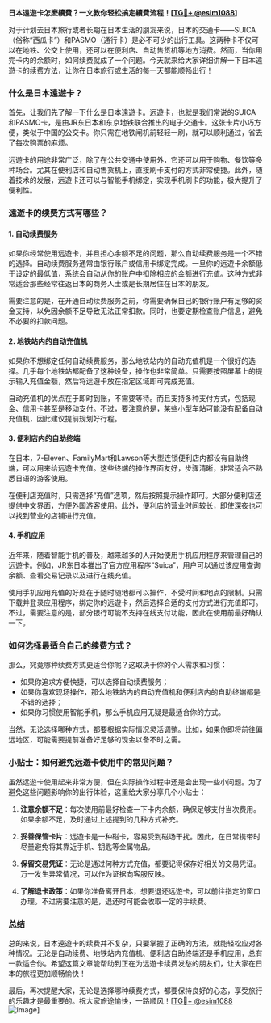 **日本遠遊卡怎麽續費？一文教你轻松搞定續費流程！[[TG💪+ @esim1088](https://t.me/s/esim1088)]**

对于计划去日本旅行或者长期在日本生活的朋友来说，日本的交通卡——SUICA（俗称“西瓜卡”）和PASMO（通行卡）是必不可少的出行工具。这两种卡不仅可以在地铁、公交上使用，还可以在便利店、自动售货机等地方消费。然而，当你用完卡内的余额时，如何续费就成了一个问题。今天就来给大家详细讲解一下日本遠遊卡的续费方法，让你在日本旅行或生活的每一天都能顺畅出行！

### 什么是日本遠遊卡？

首先，让我们先了解一下什么是日本遠遊卡。远遊卡，也就是我们常说的SUICA和PASMO卡，是由JR东日本和东京地铁联合推出的电子交通卡。这张卡片小巧方便，类似于中国的公交卡。你只需在地铁闸机前轻轻一刷，就可以顺利通过，省去了每次购票的麻烦。

远遊卡的用途非常广泛，除了在公共交通中使用外，它还可以用于购物、餐饮等多种场合。尤其在便利店和自动售货机上，直接刷卡支付的方式非常便捷。此外，随着技术的发展，远遊卡还可以与智能手机绑定，实现手机刷卡的功能，极大提升了便利性。

### 遠遊卡的续费方式有哪些？

#### 1. 自动续费服务

如果你经常使用远遊卡，并且担心余额不足的问题，那么自动续费服务是一个不错的选择。自动续费服务通常由银行账户或信用卡绑定完成。一旦你的远遊卡余额低于设定的最低值，系统会自动从你的账户中扣除相应的金额进行充值。这种方式非常适合那些经常往返日本的商务人士或是长期居住在日本的朋友。

需要注意的是，在开通自动续费服务之前，你需要确保自己的银行账户有足够的资金支持，以免因余额不足导致无法正常扣款。同时，也要定期检查账户信息，避免不必要的扣款问题。

#### 2. 地铁站内的自动充值机

如果你不想绑定任何自动续费服务，那么地铁站内的自动充值机是一个很好的选择。几乎每个地铁站都配备了这种设备，操作也非常简单。只需要按照屏幕上的提示输入充值金额，然后将远遊卡放在指定区域即可完成充值。

自动充值机的优点在于即时到账，不需要等待。而且支持多种支付方式，包括现金、信用卡甚至是移动支付。不过，要注意的是，某些小型车站可能没有配备自动充值机，因此建议提前规划好行程。

#### 3. 便利店内的自助终端

在日本，7-Eleven、FamilyMart和Lawson等大型连锁便利店内都设有自助终端，可以用来给远遊卡充值。这些终端的操作界面友好，步骤清晰，非常适合不熟悉日语的游客使用。

在便利店充值时，只需选择“充值”选项，然后按照提示操作即可。大部分便利店还提供中文界面，方便外国游客使用。此外，便利店的营业时间较长，即使深夜也可以找到营业的店铺进行充值。

#### 4. 手机应用

近年来，随着智能手机的普及，越来越多的人开始使用手机应用程序来管理自己的远遊卡。例如，JR东日本推出了官方应用程序“Suica”，用户可以通过该应用查询余额、查看交易记录以及进行在线充值。

使用手机应用充值的好处在于随时随地都可以操作，不受时间和地点的限制。只需下载并登录应用程序，绑定你的远遊卡，然后选择合适的支付方式进行充值即可。不过，需要注意的是，部分银行可能不支持在线支付功能，因此在使用前最好确认一下。

### 如何选择最适合自己的续费方式？

那么，究竟哪种续费方式更适合你呢？这取决于你的个人需求和习惯：

- 如果你追求方便快捷，可以选择自动续费服务；
- 如果你喜欢现场操作，那么地铁站内的自动充值机和便利店内的自助终端都是不错的选择；
- 如果你习惯使用智能手机，那么手机应用无疑是最适合你的方式。

当然，无论选择哪种方式，都要根据实际情况灵活调整。比如，如果你即将前往偏远地区，可能需要提前准备好足够的现金以备不时之需。

### 小贴士：如何避免远遊卡使用中的常见问题？

虽然远遊卡使用起来非常方便，但在实际操作过程中还是会出现一些小问题。为了避免这些问题影响你的出行体验，这里给大家分享几个小贴士：

1. **注意余额不足**：每次使用前最好检查一下卡内余额，确保足够支付当次费用。如果余额不足，及时通过上述提到的几种方式补充。
   
2. **妥善保管卡片**：远遊卡是一种磁卡，容易受到磁场干扰。因此，在日常携带时尽量避免将其靠近手机、钥匙等金属物品。

3. **保留交易凭证**：无论是通过何种方式充值，都要记得保存好相关的交易凭证。万一发生异常情况，可以作为证据向客服反映。

4. **了解退卡政策**：如果你准备离开日本，想要退还远遊卡，可以前往指定的窗口办理。不过需要注意的是，退还时可能会收取一定的手续费。

### 总结

总的来说，日本遠遊卡的续费并不复杂，只要掌握了正确的方法，就能轻松应对各种情况。无论是自动续费、地铁站内充值机、便利店自助终端还是手机应用，总有一款适合你。希望这篇文章能帮助到正在为远遊卡续费发愁的朋友们，让大家在日本的旅程更加顺畅愉快！

最后，再次提醒大家，无论是选择哪种续费方式，都要保持良好的心态，享受旅行的乐趣才是最重要的。祝大家旅途愉快，一路顺风！[[TG💪+ @esim1088](https://t.me/s/esim1088) ![Image](https://i.postimg.cc/4NQfJmqS/Snipaste-2025-05-13-00-14-12.png)]